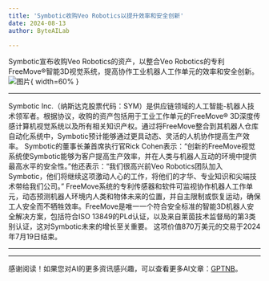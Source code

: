 ```yaml
---
title: 'Symbotic收购Veo Robotics以提升效率和安全创新'
date: 2024-08-13
author: ByteAILab

---
```


Symbotic宣布收购Veo Robotics的资产，以整合Veo Robotics的专利FreeMove®智能3D视觉系统，提高协作工业机器人工作单元的效率和安全创新。![图片](https://ai-techpark.com/wp-content/uploads/2024/08/Symbotic-Acquires-Ve-960x540.jpg){ width=60% }

---
Symbotic Inc.（纳斯达克股票代码：SYM）是供应链领域的人工智能-机器人技术领军者。根据协议，收购的资产包括用于工业工作单元的FreeMove® 3D深度传感计算机视觉系统以及所有相关知识产权。通过将FreeMove整合到其机器人仓库自动化系统中，Symbotic预计能够通过更具动态、灵活的人机协作提高生产效率。
Symbotic的董事长兼首席执行官Rick Cohen表示：“创新的FreeMove视觉系统使Symbotic能够为客户提高生产效率，并在人类与机器人互动的环境中提供最高水平的安全性。”他还表示：“我们很高兴前Veo Robotics团队加入Symbotic，他们将继续这项激动人心的工作，将他们的才华、专业知识和尖端技术带给我们公司。”
FreeMove系统的专利传感器和软件可监视协作机器人工作单元，动态预测机器人环境内人类和物体未来的位置，并自主限制或恢复运动，确保工人安全而不牺牲效率。FreeMove是唯一一个符合安全标准的智能3D机器人安全解决方案，包括符合ISO 13849的PLd认证，以及来自莱茵技术监督局的第3类别认证，这对Symbotic未来的增长至关重要。
这项价值870万美元的交易于2024年7月19日结束。


---
---
感谢阅读！如果您对AI的更多资讯感兴趣，可以查看更多AI文章：[GPTNB](https://gptnb.com)。